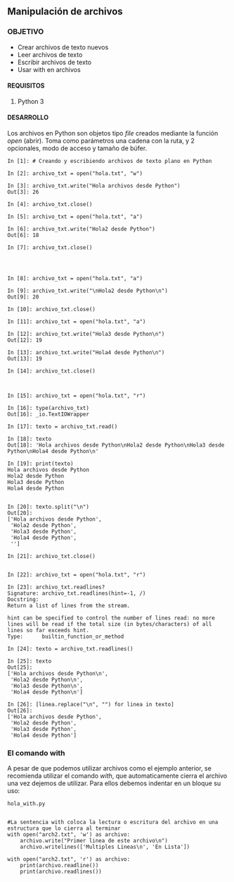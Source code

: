 ## Manipulación de archivos

### OBJETIVO

- Crear archivos de texto nuevos
- Leer archivos de texto
- Escribir archivos de texto
- Usar with en archivos

#### REQUISITOS

1. Python 3

#### DESARROLLO

Los archivos en Python son objetos tipo *file* creados mediante la función *open* (abrir). Toma como parámetros una cadena con la ruta, y 2 opcionales, modo de acceso y tamaño de búfer.

```
In [1]: # Creando y escribiendo archivos de texto plano en Python

In [2]: archivo_txt = open("hola.txt", "w")

In [3]: archivo_txt.write("Hola archivos desde Python")
Out[3]: 26

In [4]: archivo_txt.close()

In [5]: archivo_txt = open("hola.txt", "a")

In [6]: archivo_txt.write("Hola2 desde Python")
Out[6]: 18

In [7]: archivo_txt.close()




In [8]: archivo_txt = open("hola.txt", "a")

In [9]: archivo_txt.write("\nHola2 desde Python\n")
Out[9]: 20

In [10]: archivo_txt.close()

In [11]: archivo_txt = open("hola.txt", "a")

In [12]: archivo_txt.write("Hola3 desde Python\n")
Out[12]: 19

In [13]: archivo_txt.write("Hola4 desde Python\n")
Out[13]: 19

In [14]: archivo_txt.close()



In [15]: archivo_txt = open("hola.txt", "r")

In [16]: type(archivo_txt)
Out[16]: _io.TextIOWrapper

In [17]: texto = archivo_txt.read()

In [18]: texto
Out[18]: 'Hola archivos desde Python\nHola2 desde Python\nHola3 desde Python\nHola4 desde Python\n'

In [19]: print(texto)
Hola archivos desde Python
Hola2 desde Python
Hola3 desde Python
Hola4 desde Python


In [20]: texto.split("\n")
Out[20]: 
['Hola archivos desde Python',
 'Hola2 desde Python',
 'Hola3 desde Python',
 'Hola4 desde Python',
 '']

In [21]: archivo_txt.close()


In [22]: archivo_txt = open("hola.txt", "r")

In [23]: archivo_txt.readlines?
Signature: archivo_txt.readlines(hint=-1, /)
Docstring:
Return a list of lines from the stream.

hint can be specified to control the number of lines read: no more
lines will be read if the total size (in bytes/characters) of all
lines so far exceeds hint.
Type:      builtin_function_or_method

In [24]: texto = archivo_txt.readlines()

In [25]: texto
Out[25]: 
['Hola archivos desde Python\n',
 'Hola2 desde Python\n',
 'Hola3 desde Python\n',
 'Hola4 desde Python\n']

In [26]: [linea.replace("\n", "") for linea in texto]
Out[26]: 
['Hola archivos desde Python',
 'Hola2 desde Python',
 'Hola3 desde Python',
 'Hola4 desde Python']

```

### El comando with

A pesar de que podemos utilizar archivos como el ejemplo anterior, se recomienda utilizar el comando *with*, que automaticamente cierra el archivo una vez dejemos de utilizar. Para ellos debemos indentar en un bloque su uso:

`hola_with.py`
```

#La sentencia with coloca la lectura o escritura del archivo en una estructura que lo cierra al terminar
with open("arch2.txt", 'w') as archivo: 
    archivo.write("Primer linea de este archivo\n") 
    archivo.writelines(['Multiples Lineas\n', 'En Lista']) 
                                                                                                                                                 
with open("arch2.txt", 'r') as archivo: 
    print(archivo.readline()) 
    print(archivo.readlines())  
```
